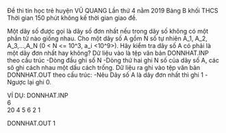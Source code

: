 Đề thi tin học trẻ huyện VŨ QUANG
Lần thứ 4 nằm 2019
Bảng B khối THCS
Thời gian 150 phút không kế thời gian giao đề.

Một dãy số được gọi là dãy số đơn nhất nếu trong dãy số không có một phần tử nào giống nhau.
Cho một dãy số A gồm N số tự nhiên A_1, A_2, A_3,...,A_N (0 < N <= 10^3, a_i <10^9>). Hãy kiểm tra dãy số A có phải là một dãy đơn nhất hay không?
Dữ liệu vào là tệp văn bản DONNHAT.INP theo cấu trúc
-Dòng đầu ghi số N
-Dòng thứ hai ghi N số của dãy số A, các sô ghi cách nhau một dấu cách trống.
Dữ liệu ra ghi vào tệp văn bản DONNHAT.OUT theo cấu trúc:
-Nêu Dãy số A là dãy đơn nhất thì ghi 1
-Ngược lại ghi 0.

VÍ DỤ:
DONNHAT.INP         
6                   
20 4 5 6 2 1

DONNHAT.OUT
1

